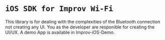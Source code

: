 # ``iOS SDK for Improv Wi-Fi``

This library is for dealing with the complexities of the Bluetooth connection not creating any UI. You as the developer are responible for creating the UI/UX. A demo App is available in Improv-iOS-Demo.
